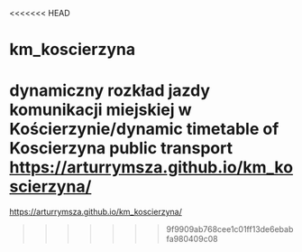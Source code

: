 <<<<<<< HEAD
# km_koscierzyna
dynamiczny rozkład jazdy komunikacji miejskiej w Kościerzynie/dynamic timetable of Koscierzyna public transport
https://arturrymsza.github.io/km_koscierzyna/
=======

https://arturrymsza.github.io/km_koscierzyna/
>>>>>>> 9f9909ab768cee1c01ff13de6ebabfa980409c08
